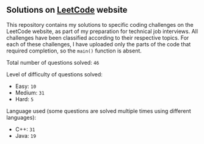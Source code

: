 ## Solutions on [LeetCode](https://leetcode.com/) website

This repository contains my solutions to specific coding challenges on the LeetCode website, as part of my preparation for technical job interviews. All challenges have been classified according to their respective topics. For each of these challenges, I have uploaded only the parts of the code that required completion, so the `main()` function is absent.

Total number of questions solved: `46`

Level of difficulty of questions solved:
* Easy: `10`
* Medium: `31`
* Hard: `5`

Language used (some questions are solved multiple times using different languages):
* C++: `31`
* Java: `19`
